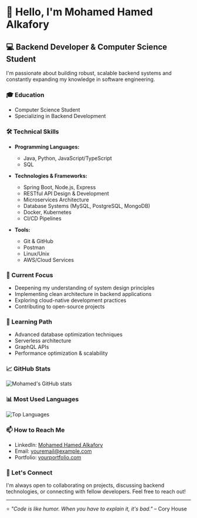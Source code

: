# 👋 Hello, I'm Mohamed Hamed Alkafory

## 💻 Backend Developer & Computer Science Student

I'm passionate about building robust, scalable backend systems and constantly expanding my knowledge in software engineering.

### 🎓 Education
- Computer Science Student
- Specializing in Backend Development

### 🛠️ Technical Skills
- **Programming Languages:** 
  - Java, Python, JavaScript/TypeScript
  - SQL
  
- **Technologies & Frameworks:**
  - Spring Boot, Node.js, Express
  - RESTful API Design & Development
  - Microservices Architecture
  - Database Systems (MySQL, PostgreSQL, MongoDB)
  - Docker, Kubernetes
  - CI/CD Pipelines

- **Tools:**
  - Git & GitHub
  - Postman
  - Linux/Unix
  - AWS/Cloud Services

### 🔭 Current Focus
- Deepening my understanding of system design principles
- Implementing clean architecture in backend applications
- Exploring cloud-native development practices
- Contributing to open-source projects

### 🌱 Learning Path
- Advanced database optimization techniques
- Serverless architecture
- GraphQL APIs
- Performance optimization & scalability

### 📈 GitHub Stats
![Mohamed's GitHub stats](https://github-readme-stats.vercel.app/api?username=YourGitHubUsername&show_icons=true&theme=dark)

### 📊 Most Used Languages
![Top Languages](https://github-readme-stats.vercel.app/api/top-langs/?username=YourGitHubUsername&layout=compact&theme=dark)

### 📫 How to Reach Me
- LinkedIn: [Mohamed Hamed Alkafory](https://www.linkedin.com/in/YourLinkedInUsername/)
- Email: youremail@example.com
- Portfolio: [yourportfolio.com](https://www.yourportfolio.com)

### 💬 Let's Connect
I'm always open to collaborating on projects, discussing backend technologies, or connecting with fellow developers. Feel free to reach out!

---

⭐️ *"Code is like humor. When you have to explain it, it's bad."* – Cory House
